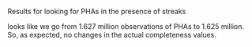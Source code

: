 Results for looking for PHAs in the presence of streaks

looks like we go from 1.627 million observations of PHAs to 1.625 million. So, as expected, no changes in the actual completeness values.
